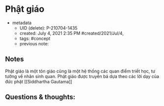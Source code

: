 # Phật giáo

- metadata
	- UID (delete): P-210704-1435
	- created: July 4, 2021 2:35 PM #created/2021/Jul/4,
	- tags: #concept 
	- previous note:

## Notes
Phật giáo là một tôn giáo cũng là một hệ thống các quan điểm triết học, tư tưởng về nhân sinh quan. Phật giáo được truyền bá dựa theo các lời dạy của đức phật [[Siddhartha Gautama]]
## Questions & thoughts:

